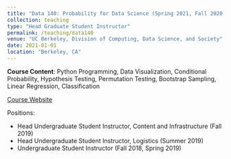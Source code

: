 ```yaml
---
title: "Data 140: Probability for Data Science (Spring 2021, Fall 2020, Spring 2020)"
collection: teaching
type: "Head Graduate Student Instructor"
permalink: /teaching/data140
venue: "UC Berkeley, Division of Computing, Data Science, and Society"
date: 2021-01-01
location: "Berkeley, CA"
---
```

<b>Course Content</b>: Python Programming, Data Visualization, Conditional Probability, Hypothesis Testing, Permutation Testing, Bootstrap Sampling, Linear Regression, Classification

[Course Website](http://data8.org/)

Positions:
* Head Undergraduate Student Instructor, Content and Infrastructure (Fall 2019)
* Head Undergraduate Student Instructor, Logistics (Summer 2019)
* Undergraduate Student Instructor (Fall 2018, Spring 2019)
